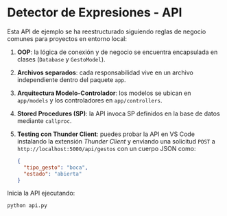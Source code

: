 # Detector de Expresiones - API

Esta API de ejemplo se ha reestructurado siguiendo reglas de negocio comunes para proyectos en entorno local:

1. **OOP**: la lógica de conexión y de negocio se encuentra encapsulada en clases (`Database` y `GestoModel`).
2. **Archivos separados**: cada responsabilidad vive en un archivo independiente dentro del paquete `app`.
3. **Arquitectura Modelo-Controlador**: los modelos se ubican en `app/models` y los controladores en `app/controllers`.
4. **Stored Procedures (SP)**: la API invoca SP definidos en la base de datos mediante `callproc`.
5. **Testing con Thunder Client**: puedes probar la API en VS Code instalando la extensión *Thunder Client* y enviando una solicitud `POST` a `http://localhost:5000/api/gestos` con un cuerpo JSON como:

   ```json
   {
     "tipo_gesto": "boca",
     "estado": "abierta"
   }
   ```

Inicia la API ejecutando:

```bash
python api.py
```
